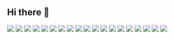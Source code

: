## Hi there 👋


<img src="https://img.shields.io/badge/html-%23323330.svg?style=for-the-badge&logo=html5&logoColor=E34F26"/>
<img src="https://img.shields.io/badge/css-%23323330.svg?style=for-the-badge&logo=css3&logoColor=1572B6"/>
<img src="https://img.shields.io/badge/javascript-%23323330.svg?style=for-the-badge&logo=javascript&logoColor=23F7DF1E"/>
<img src="https://img.shields.io/badge/typescript-%23323330.svg?style=for-the-badge&logo=typescript&logoColor=3178C6"/>
<img src="https://img.shields.io/badge/swift-FFF.svg?style=for-the-badge&logo=swift&logoColor=F05138"/>
<img src="https://img.shields.io/badge/wordpress-FFF.svg?style=for-the-badge&logo=wordpress&logoColor=050038"/>
<img src="https://img.shields.io/badge/tailwindcss-%23323330.svg?style=for-the-badge&logo=tailwindcss&logoColor=06B6D4"/>
<img src="https://img.shields.io/badge/React-%23323330.svg?style=for-the-badge&logo=React&logoColor=%E34F26"/>
<img src="https://img.shields.io/badge/mysql-%23323330.svg?style=for-the-badge&logo=mysql&logoColor=FFFFFF"/>
<img src="https://img.shields.io/badge/mongodb-%23323330.svg?style=for-the-badge&logo=mongodb&logoColor=47A248"/>
<img src="https://img.shields.io/badge/nodejs-%23323330.svg?style=for-the-badge&logo=nodedotjs&logoColor=5FA04E"/>
<img src="https://img.shields.io/badge/express-%23323330.svg?style=for-the-badge&logo=express&logoColor=FFF"/>
<img src="https://img.shields.io/badge/postman-%23323330.svg?style=for-the-badge&logo=postman&logoColor=#FF6C37"/>
<img src="https://img.shields.io/badge/git-%23323330.svg?style=for-the-badge&logo=git&logoColor=F05032"/>
<img src="https://img.shields.io/badge/github-%23323330.svg?style=for-the-badge&logo=github&logoColor=FFF"/>
<img src="https://img.shields.io/badge/xcode-%23323330.svg?style=for-the-badge&logo=xcode&logoColor=FFF"/>
<img src="https://img.shields.io/badge/figma-%23323330.svg?style=for-the-badge&logo=figma&logoColor=FFF"/>
<img src="https://img.shields.io/badge/miro-FFF.svg?style=for-the-badge&logo=miro&logoColor=050038"/>
<img src="https://img.shields.io/badge/trello-FFF.svg?style=for-the-badge&logo=trello&logoColor=0052CC"/>

<!--
**thitikarnkt/thitikarnkt** is a ✨ _special_ ✨ repository because its `README.md` (this file) appears on your GitHub profile.

Here are some ideas to get you started:

- 🔭 I’m currently working on ...
- 🌱 I’m currently learning ...
- 👯 I’m looking to collaborate on ...
- 🤔 I’m looking for help with ...
- 💬 Ask me about ...
- 📫 How to reach me: ...
- 😄 Pronouns: ...
- ⚡ Fun fact: ...
-->
